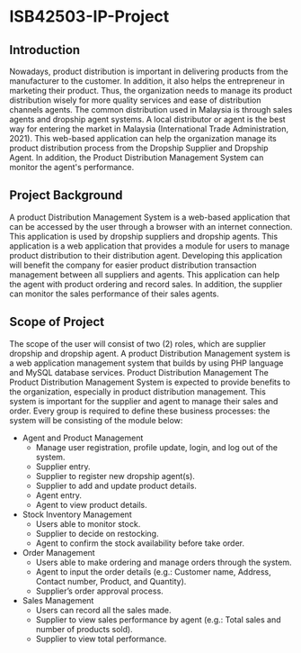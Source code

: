 # ISB42503-IP-Project

## Introduction
Nowadays, product distribution is important in delivering products from the manufacturer to 
the customer. In addition, it also helps the entrepreneur in marketing their product. Thus, the 
organization needs to manage its product distribution wisely for more quality services and ease of 
distribution channels agents. The common distribution used in Malaysia is through sales agents and 
dropship agent systems. A local distributor or agent is the best way for entering the market in Malaysia 
(International Trade Administration, 2021). This web-based application can help the organization 
manage its product distribution process from the Dropship Supplier and Dropship Agent. In addition, 
the Product Distribution Management System can monitor the agent's performance.

## Project Background
A product Distribution Management System is a web-based application that can be accessed 
by the user through a browser with an internet connection. This application is used by dropship 
suppliers and dropship agents. This application is a web application that provides a module for users 
to manage product distribution to their distribution agent. Developing this application will benefit the 
company for easier product distribution transaction management between all suppliers and agents. 
This application can help the agent with product ordering and record sales. In addition, the supplier 
can monitor the sales performance of their sales agents.

## Scope of Project
The scope of the user will consist of two (2) roles, which are supplier dropship and dropship 
agent. A product Distribution Management system is a web application management system that 
builds by using PHP language and MySQL database services. Product Distribution Management The 
Product Distribution Management System is expected to provide benefits to the organization, 
especially in product distribution management. This system is important for the supplier and agent to 
manage their sales and order. Every group is required to define these business processes: the system 
will be consisting of the module below:

* Agent and Product Management
	* Manage user registration, profile update, login, and log out of the system.
	* Supplier entry.
	* Supplier to register new dropship agent(s).
	* Supplier to add and update product details.
	* Agent entry.
	* Agent to view product details.
* Stock Inventory Management
	* Users able to monitor stock.
	* Supplier to decide on restocking.
	* Agent to confirm the stock availability before take order.
* Order Management
	* Users able to make ordering and manage orders through the system.
	* Agent to input the order details (e.g.: Customer name, Address, Contact number, Product, and Quantity).
	* Supplier’s order approval process.
* Sales Management
	* Users can record all the sales made.
	* Supplier to view sales performance by agent (e.g.: Total sales and number of products sold).
	* Supplier to view total performance.
